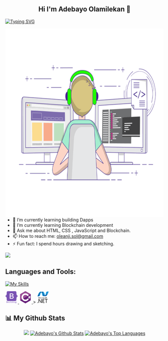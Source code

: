 


## <h2 align="center"> Hi I'm Adebayo Olamilekan 👋  </h2>
 [![Typing SVG](https://readme-typing-svg.herokuapp.com?size=28&center=true&width=800&lines=FrontEnd+Developer+;Blockend+Developer)](https://git.io/typing-svg)

<img align='right' src='https://github.com/OleanjiKingCode/OleanjiKingCode/blob/master/coding-freak.gif' width="800" height="600">

- 🔭 I’m currently learning  building Dapps 
- 🌱 I’m currently learning Blockchain development
- 💬 Ask me about HTML, CSS , JavaScript and Blockchain.
- 📫 How to reach me: oleanji.sol@gmail.com
- ⚡ Fun fact: I spend hours drawing and sketching.

![]("https://github.com/OleanjiKingCode/OleanjiKingCode/blob/9c9a349a5977740e569e318c303812e56600817e/giphy.gif" )


<h2 align="left">Languages and Tools:</h2>

[![My Skills](https://skillicons.dev/icons?i=html,css,js,next,vscode,github,solidity)](https://skillicons.dev)
<p align="left"> <a href="https://getbootstrap.com" target="_blank" rel="noreferrer"> <img src="https://raw.githubusercontent.com/devicons/devicon/master/icons/bootstrap/bootstrap-plain-wordmark.svg" alt="bootstrap" width="40" height="40"/> </a> <a href="https://www.w3schools.com/cs/" target="_blank" rel="noreferrer"> <img src="https://raw.githubusercontent.com/devicons/devicon/master/icons/csharp/csharp-original.svg" alt="csharp" width="40" height="40"/> </a> > <a href="https://dotnet.microsoft.com/" target="_blank" rel="noreferrer"> <img src="https://raw.githubusercontent.com/devicons/devicon/master/icons/dot-net/dot-net-original-wordmark.svg" alt="dotnet" width="40" height="40"/> </a>   </p>

## 📊 My Github Stats

<p align="center">
    <a  href="http://www.github.com/OleanjiKingCode"><img src="https://github-readme-streak-stats.herokuapp.com/?user=OleanjiKingCode&stroke=ffffff&background=0D1117&ring=5BCDEC&fire=5BCDEC&currStreakNum=ffffff&currStreakLabel=5BCDEC&sideNums=ffffff&sideLabels=ffffff&dates=ffffff&hide_border=true" width="45%"/></a>
<a  href="https://github.com/OleanjiKingCode"><img alt="Adebayo's Github Stats" src="https://github-readme-stats.vercel.app/api?username=OleanjiKingCode&show_icons=true&count_private=true&theme=react&hide_border=true&bg_color=0D1117" width="45%" /></a> 
<a  align="center"href="https://github.com/OleanjiKingCode"><img alt="Adebayo's Top Languages" src="https://github-readme-stats.vercel.app/api/top-langs/?username=OleanjiKingCode&langs_count=8&count_private=true&layout=compact&theme=react&hide_border=true&bg_color=0D1117"  /></a>

  </p>



